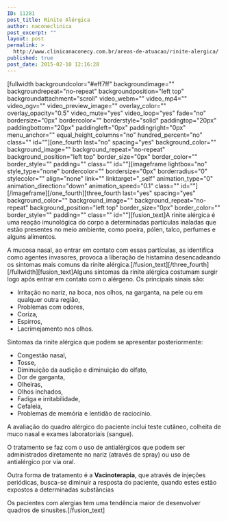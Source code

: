 ```yaml
---
ID: 11281
post_title: Rinite Alérgica
author: naconeclinica
post_excerpt: ""
layout: post
permalink: >
  http://www.clinicanaconecy.com.br/areas-de-atuacao/rinite-alergica/
published: true
post_date: 2015-02-10 12:16:28
---
```

[fullwidth backgroundcolor="#eff7ff" backgroundimage="" backgroundrepeat="no-repeat" backgroundposition="left top" backgroundattachment="scroll" video_webm="" video_mp4="" video_ogv="" video_preview_image="" overlay_color="" overlay_opacity="0.5" video_mute="yes" video_loop="yes" fade="no" bordersize="0px" bordercolor="" borderstyle="solid" paddingtop="20px" paddingbottom="20px" paddingleft="0px" paddingright="0px" menu_anchor="" equal_height_columns="no" hundred_percent="no" class="" id=""][one_fourth last="no" spacing="yes" background_color="" background_image="" background_repeat="no-repeat" background_position="left top" border_size="0px" border_color="" border_style="" padding="" class="" id=""][imageframe lightbox="no" style_type="none" bordercolor="" bordersize="0px" borderradius="0" stylecolor="" align="none" link="" linktarget="_self" animation_type="0" animation_direction="down" animation_speed="0.1" class="" id=""] <img alt="" src="http://www.clinicanaconecy.com.br/wp-content/uploads/2015/02/rinite-alergica.jpg" />[/imageframe][/one_fourth][three_fourth last="yes" spacing="yes" background_color="" background_image="" background_repeat="no-repeat" background_position="left top" border_size="0px" border_color="" border_style="" padding="" class="" id=""][fusion_text]A rinite alérgica é uma reação imunológica do corpo a determinadas partículas inaladas que estão presentes no meio ambiente, como poeira, pólen, talco, perfumes e alguns alimentos.

A mucosa nasal, ao entrar em contato com essas partículas, as identifica como agentes invasores, provoca a liberação de histamina desencadeando os sintomas mais comuns da rinite alérgica.[/fusion_text][/three_fourth][/fullwidth][fusion_text]Alguns sintomas da rinite alérgica costumam surgir logo após entrar em contato com o alérgeno. Os principais sinais são:
<ul>
	<li>Irritação no nariz, na boca, nos olhos, na garganta, na pele ou em qualquer outra região,</li>
	<li>Problemas com odores,</li>
	<li>Coriza,</li>
	<li>Espirros,</li>
	<li>Lacrimejamento nos olhos.</li>
</ul>
Sintomas da rinite alérgica que podem se apresentar posteriormente:
<ul>
	<li>Congestão nasal,</li>
	<li>Tosse,</li>
	<li>Diminuição da audição e diminuição do olfato,</li>
	<li>Dor de garganta,</li>
	<li>Olheiras,</li>
	<li>Olhos inchados,</li>
	<li>Fadiga e irritabilidade,</li>
	<li>Cefaleia,</li>
	<li>Problemas de memória e lentidão de raciocínio.</li>
</ul>
A avaliação do quadro alérgico do paciente inclui teste cutâneo, colheita de muco nasal e exames laboratoriais (sangue).

O tratamento se faz com o uso de antialérgicos que podem ser administrados diretamente no nariz (através de spray) ou uso de antialérgico por via oral.

Outra forma de tratamento é a <strong>Vacinoterapia</strong>, que através de injeções periódicas, busca-se diminuir a resposta do paciente, quando estes estão expostos a determinadas substâncias

Os pacientes com alergias tem uma tendência maior de desenvolver quadros de sinusites.[/fusion_text]